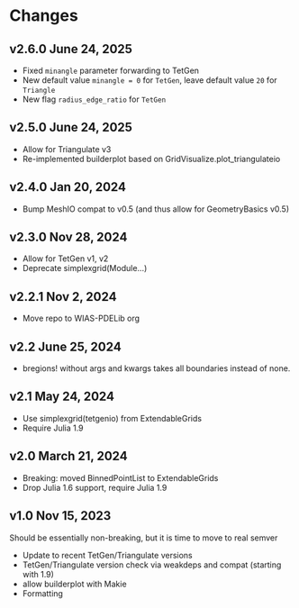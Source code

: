 # Changes

## v2.6.0 June 24, 2025

- Fixed `minangle` parameter forwarding to TetGen
- New default value `minangle = 0` for `TetGen`, leave default value `20` for `Triangle`
- New flag `radius_edge_ratio` for `TetGen`

## v2.5.0 June 24, 2025
- Allow for Triangulate v3
- Re-implemented builderplot based on GridVisualize.plot_triangulateio

## v2.4.0 Jan 20, 2024
- Bump MeshIO compat to v0.5 (and thus allow for GeometryBasics v0.5)

## v2.3.0 Nov 28, 2024
- Allow for TetGen v1, v2
- Deprecate simplexgrid(Module...)

## v2.2.1 Nov 2, 2024
- Move repo to WIAS-PDELib org

## v2.2 June 25, 2024
- bregions! without args and kwargs takes all boundaries instead of none.

## v2.1 May 24, 2024
- Use simplexgrid(tetgenio) from ExtendableGrids
- Require Julia 1.9

## v2.0 March 21, 2024
- Breaking: moved BinnedPointList to ExtendableGrids
- Drop Julia 1.6 support, require Julia 1.9

## v1.0 Nov 15, 2023
Should be essentially non-breaking, but it is time to move to real semver
- Update to recent TetGen/Triangulate versions
- TetGen/Triangulate version check via weakdeps and compat (starting with 1.9)
- allow builderplot with Makie
- Formatting
